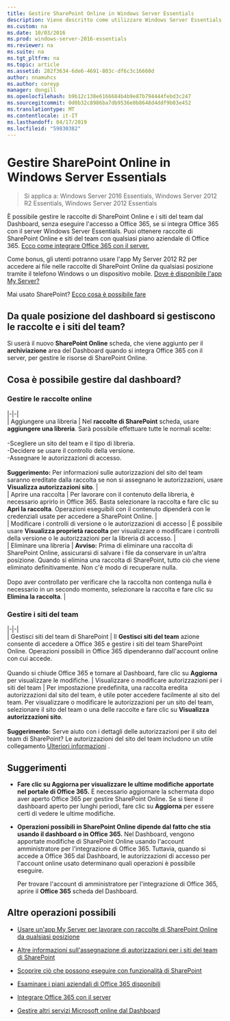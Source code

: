```yaml
---
title: Gestire SharePoint Online in Windows Server Essentials
description: Viene descritto come utilizzare Windows Server Essentials
ms.custom: na
ms.date: 10/03/2016
ms.prod: windows-server-2016-essentials
ms.reviewer: na
ms.suite: na
ms.tgt_pltfrm: na
ms.topic: article
ms.assetid: 282f3634-6de6-4691-803c-df6c3c16660d
author: nnamuhcs
ms.author: coreyp
manager: dongill
ms.openlocfilehash: b9b12c138e6166684b4b9e87b794444febd3c247
ms.sourcegitcommit: 0d0b32c8986ba7db9536e0b8648d4ddf9b03e452
ms.translationtype: MT
ms.contentlocale: it-IT
ms.lasthandoff: 04/17/2019
ms.locfileid: "59830382"
---
```

# <a name="manage-sharepoint-online-in-windows-server-essentials"></a>Gestire SharePoint Online in Windows Server Essentials

>Si applica a: Windows Server 2016 Essentials, Windows Server 2012 R2 Essentials, Windows Server 2012 Essentials

È possibile gestire le raccolte di SharePoint Online e i siti del team dal Dashboard, senza eseguire l'accesso a Office 365, se si integra Office 365 con il server Windows Server Essentials. Puoi ottenere raccolte di SharePoint Online e siti del team con qualsiasi piano aziendale di Office 365. [Ecco come integrare Office 365 con il server.](Manage-Office-365-in-Windows-Server-Essentials.md)  
  
 Come bonus, gli utenti potranno usare l'app My Server 2012 R2 per accedere ai file nelle raccolte di SharePoint Online da qualsiasi posizione tramite il telefono Windows o un dispositivo mobile. [Dove è disponibile l'app My Server?](../use/Use-the-My-Server-App-to-Connect-to-Windows-Server-Essentials.md)  
  
 Mai usato SharePoint? [Ecco cosa è possibile fare](https://office.microsoft.com/office365-sharepoint-online-enterprise-help/get-started-with-sharepoint-2013-HA102772778.aspx)  
  
## <a name="where-on-the-dashboard-will-i-manage-my-libraries-and-team-sites"></a>Da quale posizione del dashboard si gestiscono le raccolte e i siti del team?  
 Si userà il nuovo **SharePoint Online** scheda, che viene aggiunto per il **archiviazione** area del Dashboard quando si integra Office 365 con il server, per gestire le risorse di SharePoint Online.  

  
## <a name="what-can-i-manage-from-the-dashboard"></a>Cosa è possibile gestire dal dashboard?  
  
### <a name="manage-your-online-libraries"></a>Gestire le raccolte online  
   
|-|-|  
| Aggiungere una libreria | Nel **raccolte di SharePoint** scheda, usare **aggiungere una libreria**. Sarà possibile effettuare tutte le normali scelte:<br /><br /> -Scegliere un sito del team e il tipo di libreria.<br />-Decidere se usare il controllo della versione.<br />-Assegnare le autorizzazioni di accesso.<br /><br /> **Suggerimento:** Per informazioni sulle autorizzazioni del sito del team saranno ereditate dalla raccolta se non si assegnano le autorizzazioni, usare **Visualizza autorizzazioni sito**. |  
| Aprire una raccolta | Per lavorare con il contenuto della libreria, è necessario aprirlo in Office 365. Basta selezionare la raccolta e fare clic su **Apri la raccolta**. Operazioni eseguibili con il contenuto dipenderà con le credenziali usate per accedere a SharePoint Online. |  
| Modificare i controlli di versione o le autorizzazioni di accesso | È possibile usare **Visualizza proprietà raccolta** per visualizzare o modificare i controlli della versione o le autorizzazioni per la libreria di accesso. |  
| Eliminare una libreria | **Avviso:** Prima di eliminare una raccolta di SharePoint Online, assicurarsi di salvare i file da conservare in un'altra posizione. Quando si elimina una raccolta di SharePoint, tutto ciò che viene eliminato definitivamente. Non c'è modo di recuperare nulla.<br /><br /> Dopo aver controllato per verificare che la raccolta non contenga nulla è necessario in un secondo momento, selezionare la raccolta e fare clic su **Elimina la raccolta**. |  
  
### <a name="manage-your-team-sites"></a>Gestire i siti del team  
 
|-|-|  
| Gestisci siti del team di SharePoint | Il **Gestisci siti del team** azione consente di accedere a Office 365 e gestire i siti del team SharePoint Online. Operazioni possibili in Office 365 dipenderanno dall'account online con cui accede.<br /><br /> Quando si chiude Office 365 e tornare al Dashboard, fare clic su **Aggiorna** per visualizzare le modifiche. | Visualizzare o modificare autorizzazioni per i siti del team | Per impostazione predefinita, una raccolta eredita autorizzazioni dal sito del team, è utile poter accedere facilmente al sito del team. Per visualizzare o modificare le autorizzazioni per un sito del team, selezionare il sito del team o una delle raccolte e fare clic su **Visualizza autorizzazioni sito**.<br /><br /> **Suggerimento:** Serve aiuto con i dettagli delle autorizzazioni per il sito del team di SharePoint? Le autorizzazioni del sito del team includono un utile collegamento [Ulteriori informazioni](https://office.microsoft.com/office365-sharepoint-online-enterprise-help/introduction-control-user-access-with-permissions-HA102771919.aspx?CTT=5&origin=HA102771924) .  
  
## <a name="tips"></a>Suggerimenti  
  
-   **Fare clic su Aggiorna per visualizzare le ultime modifiche apportate nel portale di Office 365.** È necessario aggiornare la schermata dopo aver aperto Office 365 per gestire SharePoint Online. Se si tiene il dashboard aperto per lunghi periodi, fare clic su **Aggiorna** per essere certi di vedere le ultime modifiche.  
  
-   **Operazioni possibili in SharePoint Online dipende dal fatto che stia usando il dashboard o in Office 365.** Nel Dashboard, vengono apportate modifiche di SharePoint Online usando l'account amministratore per l'integrazione di Office 365. Tuttavia, quando si accede a Office 365 dal Dashboard, le autorizzazioni di accesso per l'account online usato determinano quali operazioni è possibile eseguire.  
  
     Per trovare l'account di amministratore per l'integrazione di Office 365, aprire il **Office 365** scheda del Dashboard.  
  
## <a name="other-things-you-might-want-to-do"></a>Altre operazioni possibili  
  
-   [Usare un'app My Server per lavorare con raccolte di SharePoint Online da qualsiasi posizione](../use/Use-the-My-Server-App-to-Connect-to-Windows-Server-Essentials.md)  
  
-   [Altre informazioni sull'assegnazione di autorizzazioni per i siti del team di SharePoint](https://office.microsoft.com/office365-sharepoint-online-enterprise-help/introduction-control-user-access-with-permissions-HA102771919.aspx?CTT=5&origin=HA102771924)  
  
-   [Scoprire ciò che possono eseguire con funzionalità di SharePoint](https://office.microsoft.com/office365-sharepoint-online-enterprise-help/get-started-with-sharepoint-2013-HA102772778.aspx)  
  
-   [Esaminare i piani aziendali di Office 365 disponibili](https://office.microsoft.com/business/compare-office-365-for-business-plans-FX102918419.aspx?CR_CC=200061904&WT.srch=1&WT.mc_ID=PS_bing_O365Comm_what-is-office-365-for_Text)  
  
-   [Integrare Office 365 con il server](Manage-Office-365-in-Windows-Server-Essentials.md)  
  
-   [Gestire altri servizi Microsoft online dal Dashboard](Manage-Microsoft-Online-Services-in-Windows-Server-Essentials.md)
